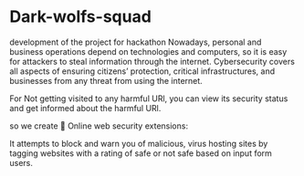 # Dark-wolfs-squad
 development of the project for hackathon
Nowadays, personal and business operations depend on technologies and computers, so it is easy for attackers to steal information through the internet. Cybersecurity covers all aspects of ensuring citizens’ protection, critical infrastructures, and businesses from any threat from using the internet.

For Not getting visited to any harmful URl, you can view its security status and get informed about the harmful URl.

so we create 
	Online web security extensions:    

It attempts to block and warn you of malicious, virus hosting sites by tagging websites with a rating of safe or not safe based on input form users.



